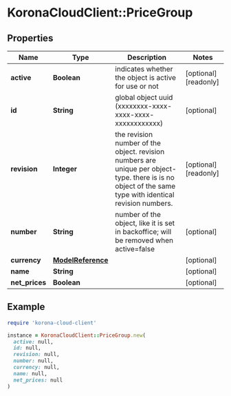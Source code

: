 # KoronaCloudClient::PriceGroup

## Properties

| Name | Type | Description | Notes |
| ---- | ---- | ----------- | ----- |
| **active** | **Boolean** | indicates whether the object is active for use or not | [optional][readonly] |
| **id** | **String** | global object uuid (xxxxxxxx-xxxx-xxxx-xxxx-xxxxxxxxxxxx) | [optional] |
| **revision** | **Integer** | the revision number of the object. revision numbers are unique per object-type. there is is no object of the same type with identical revision numbers. | [optional][readonly] |
| **number** | **String** | number of the object, like it is set in backoffice; will be removed when active&#x3D;false | [optional] |
| **currency** | [**ModelReference**](ModelReference.md) |  | [optional] |
| **name** | **String** |  | [optional] |
| **net_prices** | **Boolean** |  | [optional] |

## Example

```ruby
require 'korona-cloud-client'

instance = KoronaCloudClient::PriceGroup.new(
  active: null,
  id: null,
  revision: null,
  number: null,
  currency: null,
  name: null,
  net_prices: null
)
```

